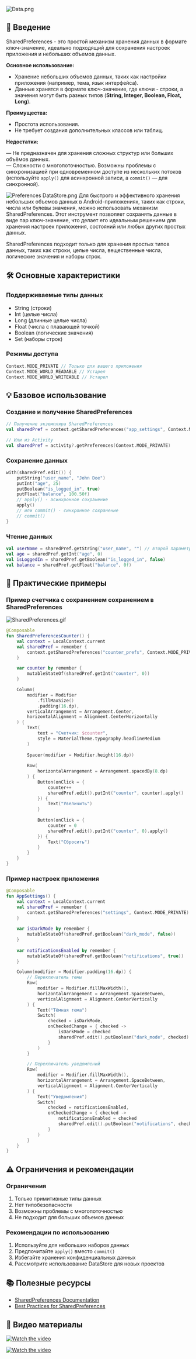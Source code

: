 ![Data.png](..\Data.png)

## 📱 Введение

SharedPreferences - это простой механизм хранения данных в формате ключ-значение, идеально подходящий для сохранения настроек приложения и небольших объемов данных.

**Основное использование:**

* Хранение небольших объемов данных, таких как настройки приложения (например, тема, язык интерфейса).
* Данные хранятся в формате ключ-значение, где ключи - строки, а значения могут быть разных типов (**String, Integer, Boolean, Float, Long**).

**Преимущества:**

* Простота использования.
* Не требует создания дополнительных классов или таблиц.

**Недостатки:**

— Не предназначен для хранения сложных структур или больших объёмов данных.  
— Сложности с многопоточностью. Возможны проблемы с синхронизацией при одновременном доступе из нескольких потоков (используйте `apply()` для асинхронной записи, а `commit()` — для синхронной).

![Preferences DataStore.png](..\Preferences%20DataStore.png)
Для быстрого и эффективного хранения небольших объемов данных в Android-приложениях, таких как строки, числа или булевы значения, можно использовать механизм SharedPreferences. Этот инструмент позволяет сохранять данные в виде пар ключ-значение, что делает его идеальным решением для хранения настроек приложения, состояний или любых других простых данных.

SharedPreferences подходит только для хранения простых типов данных, таких как строки, целые числа, вещественные числа, логические значения и наборы строк.

## 🛠 Основные характеристики

### Поддерживаемые типы данных

* String (строки)
* Int (целые числа)
* Long (длинные целые числа)
* Float (числа с плавающей точкой)
* Boolean (логические значения)
* Set<String> (наборы строк)

### Режимы доступа

````kotlin
Context.MODE_PRIVATE // Только для вашего приложения
Context.MODE_WORLD_READABLE // Устарел
Context.MODE_WORLD_WRITEABLE // Устарел
````

## 💡 Базовое использование

### Создание и получение SharedPreferences

````kotlin
// Получение экземпляра SharedPreferences
val sharedPref = context.getSharedPreferences("app_settings", Context.MODE_PRIVATE)

// Или из Activity
val sharedPref = activity?.getPreferences(Context.MODE_PRIVATE)
````

### Сохранение данных

````kotlin
with(sharedPref.edit()) {
    putString("user_name", "John Doe")
    putInt("age", 25)
    putBoolean("is_logged_in", true)
    putFloat("balance", 100.50f)
    // apply() - асинхронное сохранение
    apply()
    // или commit() - синхронное сохранение
    // commit()
}
````

### Чтение данных

````kotlin
val userName = sharedPref.getString("user_name", "") // второй параметр - значение по умолчанию
val age = sharedPref.getInt("age", 0)
val isLoggedIn = sharedPref.getBoolean("is_logged_in", false)
val balance = sharedPref.getFloat("balance", 0f)
````

## 🎯 Практические примеры

### Пример счетчика с сохранением сохранением в SharedPreferences

![SharedPreferences.gif](..\SharedPreferences.gif)

````kotlin
@Composable
fun SharedPreferencesCounter() {
    val context = LocalContext.current
    val sharedPref = remember { 
        context.getSharedPreferences("counter_prefs", Context.MODE_PRIVATE) 
    }

    var counter by remember {
        mutableStateOf(sharedPref.getInt("counter", 0))
    }

    Column(
        modifier = Modifier
            .fillMaxSize()
            .padding(16.dp),
        verticalArrangement = Arrangement.Center,
        horizontalAlignment = Alignment.CenterHorizontally
    ) {
        Text(
            text = "Счетчик: $counter",
            style = MaterialTheme.typography.headlineMedium
        )
        
        Spacer(modifier = Modifier.height(16.dp))
        
        Row(
            horizontalArrangement = Arrangement.spacedBy(8.dp)
        ) {
            Button(onClick = {
                counter++
                sharedPref.edit().putInt("counter", counter).apply()
            }) {
                Text("Увеличить")
            }
            
            Button(onClick = {
                counter = 0
                sharedPref.edit().putInt("counter", 0).apply()
            }) {
                Text("Сбросить")
            }
        }
    }
}
````

### Пример настроек приложения

````kotlin
@Composable
fun AppSettings() {
    val context = LocalContext.current
    val sharedPref = remember { 
        context.getSharedPreferences("settings", Context.MODE_PRIVATE) 
    }
    
    var isDarkMode by remember { 
        mutableStateOf(sharedPref.getBoolean("dark_mode", false)) 
    }
    
    var notificationsEnabled by remember { 
        mutableStateOf(sharedPref.getBoolean("notifications", true)) 
    }

    Column(modifier = Modifier.padding(16.dp)) {
        // Переключатель темы
        Row(
            modifier = Modifier.fillMaxWidth(),
            horizontalArrangement = Arrangement.SpaceBetween,
            verticalAlignment = Alignment.CenterVertically
        ) {
            Text("Тёмная тема")
            Switch(
                checked = isDarkMode,
                onCheckedChange = { checked ->
                    isDarkMode = checked
                    sharedPref.edit().putBoolean("dark_mode", checked).apply()
                }
            )
        }

        // Переключатель уведомлений
        Row(
            modifier = Modifier.fillMaxWidth(),
            horizontalArrangement = Arrangement.SpaceBetween,
            verticalAlignment = Alignment.CenterVertically
        ) {
            Text("Уведомления")
            Switch(
                checked = notificationsEnabled,
                onCheckedChange = { checked ->
                    notificationsEnabled = checked
                    sharedPref.edit().putBoolean("notifications", checked).apply()
                }
            )
        }
    }
}
````

## ⚠️ Ограничения и рекомендации

### Ограничения

1. Только примитивные типы данных
1. Нет типобезопасности
1. Возможны проблемы с многопоточностью
1. Не подходит для больших объемов данных

### Рекомендации по использованию

1. Используйте для небольших наборов данных
1. Предпочитайте `apply()` вместо `commit()`
1. Избегайте хранения конфиденциальных данных
1. Рассмотрите использование DataStore для новых проектов

## 📚 Полезные ресурсы

* [SharedPreferences Documentation](https://developer.android.com/training/data-storage/shared-preferences)
* [Best Practices for SharedPreferences](https://developer.android.com/topic/performance/shared-preferences)

## 🎥 Видео материалы

[![Watch the video](https://img.youtube.com/vi/7KDUl-k96Og/0.jpg)](https://www.youtube.com/watch?v=7KDUl-k96Og&pp=ygUZYW5kcm9pZCBzaGFyZWRwcmVmZXJlbmNlcw%3D%3D)

[![Watch the video](https://img.youtube.com/vi/rJ3uwqko9Ew/0.jpg)](https://www.youtube.com/watch?v=rJ3uwqko9Ew&pp=ygUZYW5kcm9pZCBzaGFyZWRwcmVmZXJlbmNlcw%3D%3D)
